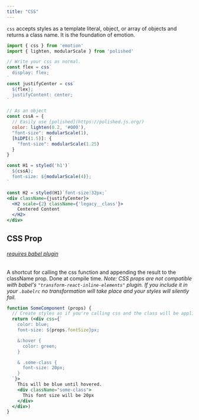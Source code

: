 ```yaml
---
title: "CSS"
---
```

`css` accepts styles as a template literal, object, or array of objects and returns a class name. It is the foundation of emotion.

```jsx harmony
import { css } from 'emotion'
import { lighten, modularScale } from 'polished'

// Write your css as normal.
const flex = css`
  display: flex;
`
const justifyCenter = css`
  ${flex};
  justifyContent: center;
`

// As an object
const cssA = {
  // Easily use [polished](https://polished.js.org/)
  color: lighten(0.2, '#000'),
  "font-size": modularScale(1),
  [hiDPI(1.5)]: {
    "font-size": modularScale(1.25)
  }
}

const H1 = styled('h1')`
  ${cssA};
  font-size: ${modularScale(4)};
`

const H2 = styled(H1)`font-size:32px;`
<div className={justifyCenter}>
  <H2 scale={2} className={'legacy__class'}>
    Centered Content
  </H2>
</div>
```

## CSS Prop 
###### [requires babel plugin](babel.md)
A shortcut for calling the css function and appending the result to the className prop. Done at compile time.
_Note: CSS props are not compatible with babel's `"transform-react-inline-elements"` plugin. If you include it in your `.babelrc` no transformation will take place and your styles will silently fail._

```jsx
function SomeComponent (props) {
  // Create styles as if you're calling css and the class will be applied to the component
  return (<div css={`
    color: blue;
    font-size: ${props.fontSize}px;

    &:hover {
      color: green;
    }

    & .some-class {
      font-size: 20px;
    }
  `}>
    This will be blue until hovered.
    <div className="some-class">
      This font size will be 20px
    </div>
  </div>)
}

```
